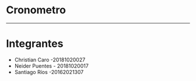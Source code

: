# Cronometro

---


# Integrantes
- Christian Caro -20181020027
- Neider Puentes - 20181020017
- Santiago Ríos -20162021307
